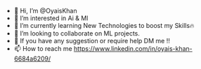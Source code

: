 - 👋 Hi, I’m @OyaisKhan
- 👀 I’m interested in Ai & Ml
- 🌱 I’m currently learning New Technologies to boost my Skills🔥
- 💞️ I’m looking to collaborate on ML projects.
- 🔭 If you have any suggestion or require help DM me !!
- 📫 How to reach me https://www.linkedin.com/in/oyais-khan-6684a6209/

<!---
OyaisKhan/OyaisKhan is a ✨ special ✨ repository because its `README.md` (this file) appears on your GitHub profile.
You can click the Preview link to take a look at your changes.
--->
